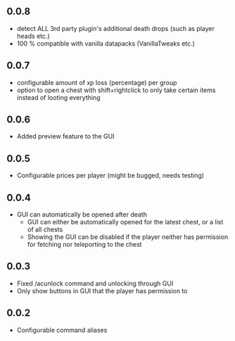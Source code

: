 ## 0.0.8
- detect ALL 3rd party plugin's additional death drops (such as player heads etc.)
- 100 % compatible with vanilla datapacks (VanillaTweaks etc.)

## 0.0.7
- configurable amount of xp loss (percentage) per group
- option to open a chest with shift+rightclick to only take certain items instead of looting everything

## 0.0.6
- Added preview feature to the GUI

## 0.0.5
- Configurable prices per player (might be bugged, needs testing)

## 0.0.4
- GUI can automatically be opened after death
  - GUI can either be automatically opened for the latest chest, or a list of all chests
  - Showing the GUI can be disabled if the player neither has permission for fetching nor teleporting to the chest

## 0.0.3
- Fixed /acunlock command and unlocking through GUI
- Only show buttons in GUI that the player has permission to

## 0.0.2
- Configurable command aliases